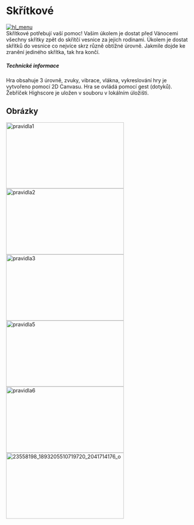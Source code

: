 <h1>Skřítkové</h1>
<a href="https://ibb.co/eaWWCb"><img src="https://preview.ibb.co/cJNtQw/hl_menu.png" alt="hl_menu" border="0" display="block" margin="0 auto"></a><br>
Skřítkové potřebují vaší pomoc! Vašim úkolem je dostat před Vánocemi všechny skřítky zpět do skřítčí vesnice za jejich rodinami. Úkolem je dostat skřítků do vesnice co nejvíce skrz různě obtížné úrovně. Jakmile dojde ke zranění jediného skřítka, tak hra končí.

<h5>Technické informace</h5>
Hra obsahuje 3 úrovně, zvuky, vibrace, vlákna, vykreslování hry je vytvořeno pomocí 2D Canvasu. Hra se ovládá pomocí gest (dotyků). Žebříček Highscore je uložen v souboru v lokálním úložišti. 

<h2>Obrázky</h2>
<a href="https://ibb.co/iUVPXb"><img src="https://preview.ibb.co/cfYNJG/pravidla1.png" alt="pravidla1" border="0" width="320" height="180"></a>
<a href="https://ibb.co/dWujXb"><img src="https://preview.ibb.co/jnFDQw/pravidla2.png" alt="pravidla2" border="0" width="320" height="180"></a>
<a href="https://ibb.co/kh2GdG"><img src="https://preview.ibb.co/c7nSkw/pravidla3.png" alt="pravidla3" border="0" width="320" height="180"></a>
<a href="https://ibb.co/huqf5w"><img src="https://preview.ibb.co/h1Ydsb/pravidla5.png" alt="pravidla5" border="0" width="320" height="180"></a>
<a href="https://ibb.co/guiBCb"><img src="https://preview.ibb.co/jN3BCb/pravidla6.png" alt="pravidla6" border="0" width="320" height="180"></a>
<a href="https://ibb.co/iJwysb"><img src="https://preview.ibb.co/nmGysb/23558198_1893205510719720_2041714176_o.png" alt="23558198_1893205510719720_2041714176_o" border="0" width="320" height="180"></a>
